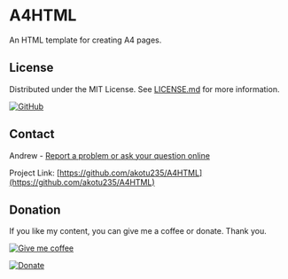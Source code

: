 # A4HTML
An HTML template for creating A4 pages.

## License
Distributed under the MIT License. See [LICENSE.md](https://github.com/akotu235/A4HTML/blob/master/LICENSE.md) for more information.

[![GitHub](https://img.shields.io/github/license/akotu235/A4HTML)](https://github.com/akotu235/A4HTML/blob/master/LICENSE.md)

## Contact
Andrew - [Report a problem or ask your question online](https://akotu235.github.io/)

Project Link: [https://github.com/akotu235/A4HTML](https://github.com/akotu235/A4HTML)

## Donation

If you like my content, you can give me a coffee or donate. Thank you.

[![Give me coffee](https://img.shields.io/badge/donate-Give%20me%20coffee-red)](https://ko-fi.com/C0C5ICZ0I)

[![Donate](https://img.shields.io/badge/donate-PayPal-blue.svg)](https://www.paypal.com/donate/?hosted_button_id=HDU4X9TF9Y5AY)
